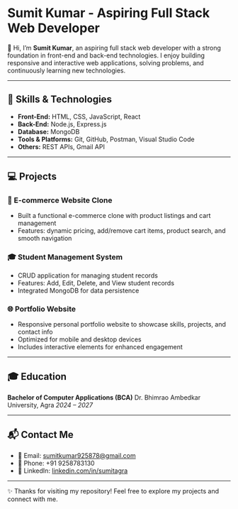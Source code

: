 # Sumit Kumar - Aspiring Full Stack Web Developer

👋 Hi, I’m **Sumit Kumar**, an aspiring full stack web developer with a strong foundation in front-end and back-end technologies. I enjoy building responsive and interactive web applications, solving problems, and continuously learning new technologies.

---

## 🚀 Skills & Technologies

* **Front-End:** HTML, CSS, JavaScript, React
* **Back-End:** Node.js, Express.js
* **Database:** MongoDB
* **Tools & Platforms:** Git, GitHub, Postman, Visual Studio Code
* **Others:** REST APIs, Gmail API

---

## 💻 Projects

### 🛒 E-commerce Website Clone

* Built a functional e-commerce clone with product listings and cart management
* Features: dynamic pricing, add/remove cart items, product search, and smooth navigation

### 🎓 Student Management System

* CRUD application for managing student records
* Features: Add, Edit, Delete, and View student records
* Integrated MongoDB for data persistence

### 🌐 Portfolio Website

* Responsive personal portfolio website to showcase skills, projects, and contact info
* Optimized for mobile and desktop devices
* Includes interactive elements for enhanced engagement

---

## 🎓 Education

**Bachelor of Computer Applications (BCA)**
Dr. Bhimrao Ambedkar University, Agra
*2024 – 2027*

---

## 📬 Contact Me

* 📧 Email: [sumitkumar925878@gmail.com](mailto:sumitkumar925878@gmail.com)
* 📱 Phone: +91 9258783130
* 🔗 LinkedIn: [linkedin.com/in/sumitagra](https://linkedin.com/in/sumitagra)

---

✨ Thanks for visiting my repository! Feel free to explore my projects and connect with me.
